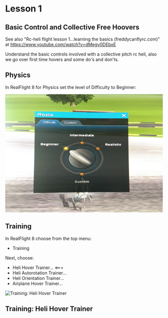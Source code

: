 # Lesson 1

## Basic Control and Collective Free Hoovers

See also "Rc-heli flight lesson 1...learning the basics (freddycanflyrc.com)" at https://www.youtube.com/watch?v=dMegy0DEbxE

Understand the basic controls involved with a collective pitch rc heli, also we go over first time hovers and some do's and don'ts.

## Physics

In RealFlight 8 for Physics set the level of Difficulty to Beginner:

![Difficulty: Beginner](https://github.com/vanHeemstraSystems/real-flight-simulator-8/blob/master/100/image0.jpeg)

## Training

In RealFlight 8 choose from the top menu:

- Training

Next, choose:

- Heli Hover Trainer...  <===
- Heli Autorotation Trainer...
- Heli Orientation Trainer...
- Airplane Hover Trainer...

![Training: Heli Hover Trainer](https://github.com/vanHeemstraSystems/real-flight-simulator-8/blob/master/100/image01.jpeg)

## Training: Heli Hover Trainer

